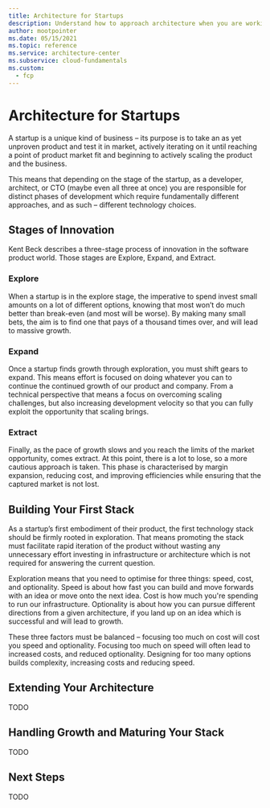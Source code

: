 ```yaml
---
title: Architecture for Startups
description: Understand how to approach architecture when you are working in a startup.
author: mootpointer
ms.date: 05/15/2021
ms.topic: reference
ms.service: architecture-center
ms.subservice: cloud-fundamentals
ms.custom:
  - fcp
---
```


# Architecture for Startups

A startup is a unique kind of business – its purpose is to take an as yet unproven product and test it in market, actively iterating on it until reaching a point of product market fit and beginning to actively scaling the product and the business.

This means that depending on the stage of the startup, as a developer, architect, or CTO (maybe even all three at once) you are responsible for distinct phases of development which require fundamentally different approaches, and as such – different technology choices.

## Stages of Innovation

Kent Beck describes a three-stage process of innovation in the software product world. Those stages are Explore, Expand, and Extract.

### Explore

When a startup is in the explore stage, the imperative to spend invest small amounts on a lot of different options, knowing that most won’t do much better than break-even (and most will be worse). By making many small bets, the aim is to find one that pays of a thousand times over, and will lead to massive growth.

### Expand

Once a startup finds growth through exploration, you must shift gears to expand. This means effort is focused on doing whatever you can to continue the continued growth of our product and company. From a technical perspective that means a focus on overcoming scaling challenges, but also increasing development velocity so that you can fully exploit the opportunity that scaling brings.

### Extract

Finally, as the pace of growth slows and you reach the limits of the market opportunity, comes extract. At this point, there is a lot to lose, so a more cautious approach is taken. This phase is characterised by margin expansion, reducing cost, and improving efficiencies while ensuring that the captured market is not lost.

## Building Your First Stack

As a startup’s first embodiment of their product, the first technology stack should be firmly rooted in exploration. That means promoting the stack must facilitate rapid iteration of the product without wasting any unnecessary effort investing in infrastructure or architecture which is not required for answering the current question.

Exploration means that you need to optimise for three things: speed, cost, and optionality. Speed is about how fast you can build and move forwards with an idea or move onto the next idea. Cost is how much you're spending to run our infrastructure. Optionality is about how you can pursue different directions from a given architecture, if you land up on an idea which is successful and will lead to growth.

These three factors must be balanced – focusing too much on cost will cost you speed and optionality. Focusing too much on speed will often lead to increased costs, and reduced optionality. Designing for too many options builds complexity, increasing costs and reducing speed.

## Extending Your Architecture

TODO

## Handling Growth and Maturing Your Stack

TODO

## Next Steps

TODO
